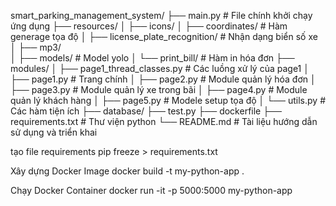 smart_parking_management_system/
├── main.py                     # File chính khởi chạy ứng dụng
├── resources/
│   ├── icons/
│   ├── coordinates/            # Hàm generage tọa độ 
│   ├── license_plate_recognition/  # Nhận dạng biển số xe
│   ├── mp3/                    
│   ├── models/                 # Model yolo
│   └── print_bill/             # Hàm in hóa đơn
├── modules/
│   ├── page1_thread_classes.py # Các luồng xử lý của page1
│   ├── page1.py                # Trang chính
│   ├── page2.py                # Module quản lý hóa đơn 
│   ├── page3.py                # Module quản lý xe trong bãi
│   ├── page4.py                # Module quản lý khách hàng
│   ├── page5.py                # Modele setup tọa độ
│   └── utils.py                # Các hàm tiện ích
├── database/
├── test.py
├── dockerfile
├── requirements.txt            # Thư viện python
└── README.md                   # Tài liệu hướng dẫn sử dụng và triển khai

tạo file requirements
pip freeze > requirements.txt

Xây dựng Docker Image
docker build -t my-python-app .

Chạy Docker Container
docker run -it -p 5000:5000 my-python-app


